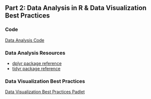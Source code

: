 ## Part 2: Data Analysis in R & Data Visualization Best Practices

### Code

[Data Analysis Code](https://jennschilling.me/data-analysis-viz-in-R/workshop-code.html#Data_Analysis)

### Data Analysis Resources
- [dplyr package reference](https://dplyr.tidyverse.org/)
- [tidyr package reference](https://tidyr.tidyverse.org/)

### Data Visualization Best Practices

[Data Visualization Best Practices Padlet](https://padlet.com/jaschilling/air_R)

